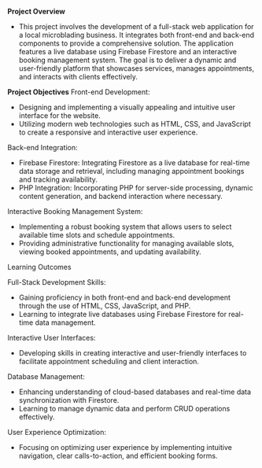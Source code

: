 **Project Overview**
- This project involves the development of a full-stack web application for a local microblading business. It integrates both front-end and back-end components to provide a comprehensive solution. The application features a live database using Firebase Firestore and an interactive booking management system. The goal is to deliver a dynamic and user-friendly platform that showcases services, manages appointments, and interacts with clients effectively.

**Project Objectives**
Front-end Development:
- Designing and implementing a visually appealing and intuitive user interface for the website.
- Utilizing modern web technologies such as HTML, CSS, and JavaScript to create a responsive and interactive user experience.

Back-end Integration:
- Firebase Firestore: Integrating Firestore as a live database for real-time data storage and retrieval, including managing appointment bookings and tracking availability.
- PHP Integration: Incorporating PHP for server-side processing, dynamic content generation, and backend interaction where necessary.

Interactive Booking Management System:
- Implementing a robust booking system that allows users to select available time slots and schedule appointments.
- Providing administrative functionality for managing available slots, viewing booked appointments, and updating availability.

Learning Outcomes

Full-Stack Development Skills:
- Gaining proficiency in both front-end and back-end development through the use of HTML, CSS, JavaScript, and PHP.
- Learning to integrate live databases using Firebase Firestore for real-time data management.

Interactive User Interfaces:
- Developing skills in creating interactive and user-friendly interfaces to facilitate appointment scheduling and client interaction.

Database Management:
- Enhancing understanding of cloud-based databases and real-time data synchronization with Firestore.
- Learning to manage dynamic data and perform CRUD operations effectively.
  
User Experience Optimization:
- Focusing on optimizing user experience by implementing intuitive navigation, clear calls-to-action, and efficient booking forms.
